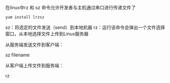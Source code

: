 在linux中rz 和 sz 命令允许开发者与主机通过串口进行传递文件了

```
yum install lrzsz
```







sz：将选定的文件发送（send）到本地机器
rz：运行该命令会弹出一个文件选择窗口，从本地选择文件上传到Linux服务器





从服务端发送文件到客户端：

sz filename

从客户端上传文件到服务端：

rz